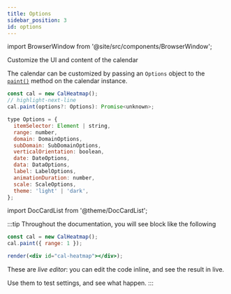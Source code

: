 ```yaml
---
title: Options
sidebar_position: 3
id: options
---
```


import BrowserWindow from '@site/src/components/BrowserWindow';

<p className="subhead">Customize the UI and content of the calendar</p>

The calendar can be customized by passing an `Options` object to the [`paint()`](/API/paint.md) method on the calendar instance.

```js title="Usage"
const cal = new CalHeatmap();
// highlight-next-line
cal.paint(options?: Options): Promise<unknown>;
```

```js title="Type Signature"
type Options = {
  itemSelector: Element | string,
  range: number,
  domain: DomainOptions,
  subDomain: SubDomainOptions,
  verticalOrientation: boolean,
  date: DateOptions,
  data: DataOptions,
  label: LabelOptions,
  animationDuration: number,
  scale: ScaleOptions,
  theme: 'light' | 'dark',
};
```

import DocCardList from '@theme/DocCardList';

<DocCardList />

:::tip
Throughout the documentation, you will see block like the following

<BrowserWindow>

```jsx live noInline
const cal = new CalHeatmap();
cal.paint({ range: 1 });

render(<div id="cal-heatmap"></div>);
```

</BrowserWindow>

These are _live editor_:
you can edit the code inline, and see the result in live.

Use them to test settings, and see what happen.
:::
